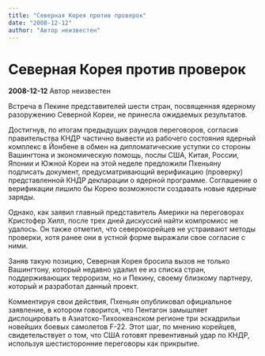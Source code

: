 ```yaml
---
title: "Северная Корея против проверок"
date: "2008-12-12"
author: "Автор неизвестен"
---
```


# Северная Корея против проверок

**2008-12-12** Автор неизвестен

Встреча в Пекине представителей шести стран, посвященная ядерному разоружению Северной Кореи, не принесла ожидаемых результатов.

Достигнув, по итогам предыдущих раундов переговоров, согласия правительства КНДР частично вывести из рабочего состояния ядерный комплекс в Йонбене в обмен на дипломатические уступки со стороны Вашингтона и экономическую помощь, послы США, Китая, России, Японии и Южной Кореи на этой неделе предложили Пхеньяну подписать документ, предусматривающий верификацию (проверку) представленной КНДР декларации о ядерной программе. Соглашение о верификации лишило бы Корею возможности создавать новые ядерные заряды.

Однако, как заявил главный представитель Америки на переговорах Кристофер Хилл, после трех дней дискуссий найти компромисс не удалось. Он также отметил, что северокорейцев не устраивают методы проверки, хотя ранее они в устной форме выражали свое согласие с ними.

Заняв такую позицию, Северная Корея бросила вызов не только Вашингтону, который недавно удалил ее из списка стран, поддерживающих терроризм, но и Пекину, своему близкому партнеру, который и разработал данный проект.

Комментируя свои действия, Пхеньян опубликовал официальное заявление, в котором говорится, что Пентагон замышляет дислоцировать в Азиатско-Тихоокеанском регионе три эскадрильи новейших боевых самолетов F-22. Этот шаг, по мнению корейцев, свидетельствует о том, что США готовят превентивный удар по КНДР, используя шестисторонние переговоры как прикрытие.